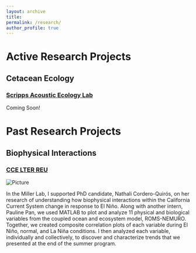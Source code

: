 ```yaml
---
layout: archive
title: 
permalink: /research/
author_profile: true
---
```

# Active Research Projects
## Cetacean Ecology
### [Scripps Acoustic Ecology Lab](https://sael.ucsd.edu)
Coming Soon!




# Past Research Projects
## Biophysical Interactions
### [CCE LTER REU](https://cce.lternet.edu/education/opportunities/reu)

![Picture](https://lhbalitaan.github.io/files/CCELTER_Flyer.jpg)

In the Miller Lab, I supported PhD candidate, Nathali Cordero-Quirós, on her research of understanding how biophysical interactions within the California Current System change in response to El Niño. Along with another intern, Pauline Pan, we used MATLAB to plot and analyze 11 physical and biological variables from the coupled ocean and ecosystem model, ROMS-NEMURO. Together, we created composite correlation plots of each variable during El Niño, normal, and La Niña conditions. I then analyzed each variable, individually and collectively, to discover and characterize trends that we presented at the end of the summer program.
